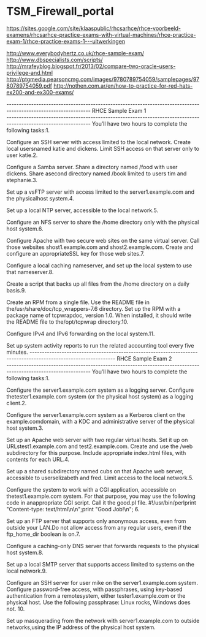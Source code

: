 # TSM_Firewall_portal


https://sites.google.com/site/klaaspublic/rhcsarhce/rhce-voorbeeld-examens/rhcsarhce-practice-exams-with-virtual-machines/rhce-practice-exam-1/rhce-practice-exams-1---uitwerkingen


http://www.everybodyhertz.co.uk/rhce-sample-exam/
http://www.dbspecialists.com/scripts/
http://mrafeyblog.blogspot.fr/2013/02/compare-two-oracle-users-privilege-and.html
http://ptgmedia.pearsoncmg.com/images/9780789754059/samplepages/9780789754059.pdf
http://nothen.com.ar/en/how-to-practice-for-red-hats-ex200-and-ex300-exams/

*----------------------------------------------------------------------------------------------------------------*
                                       RHCE Sample Exam 1                                                         
*----------------------------------------------------------------------------------------------------------------*
You’ll have two hours to complete the following tasks:1.
 
Configure an SSH server with access limited to the local network. Create local usersnamed katie and dickens. Limit SSH access on that server only to user katie.2.
 
Configure a Samba server. Share a directory named /food with user dickens. Share asecond directory named /book limited to users tim and stephanie.3.
 
Set up a vsFTP server with access limited to the server1.example.com and the physicalhost system.4.
 
Set up a local NTP server, accessible to the local network.5.
 
Configure an NFS server to share the /home directory only with the physical host system.6.
 
Configure Apache with two secure web sites on the same virtual server. Call those websites shost1.example.com and shost2.example.com. Create and configure an appropriateSSL key for those web sites.7.
 
Configure a local caching nameserver, and set up the local system to use that nameserver.8.
 
Create a script that backs up all files from the /home directory on a daily basis.9.
 
Create an RPM from a single file. Use the README file in the/usr/share/doc/tcp_wrappers-7.6 directory. Set up the RPM with a package name of tcpwrapdoc, version 1.0. When installed, it should write the README file to the/opt/tcpwrap directory.10.
 
Configure IPv4 and IPv6 forwarding on the local system.11.
 
Set up system activity reports to run the related accounting tool every five minutes.
*----------------------------------------------------------------------------------------------------------------*
                                       RHCE Sample Exam 2                                                         
*----------------------------------------------------------------------------------------------------------------*
You’ll have two hours to complete the following tasks:1.
 
Configure the server1.example.com system as a logging server. Configure thetester1.example.com system (or the physical host system) as a logging client.2.
 
Configure the server1.example.com system as a Kerberos client on the example.comdomain, with a KDC and administrative server of the physical host system.3.
 
Set up an Apache web server with two regular virtual hosts. Set it up on URLstest1.example.com and test2.example.com. Create and use the /web subdirectory for this purpose. Include appropriate index.html files, with contents for each URL.4.
 
Set up a shared subdirectory named cubs on that Apache web server, accessible to userselizabeth and fred. Limit access to the local network.5.
 
Configure the system to work with a CGI application, accessible on thetest1.example.com system. For that purpose, you may use the following code in anappropriate CGI script. Call it the good.pl file.
#!/usr/bin/perlprint "Content-type: text/html\n\n";print "Good Job!\n";
6.
 
Set up an FTP server that supports only anonymous access, even from outside your LAN.Do not allow access from any regular users, even if the ftp_home_dir boolean is on.7.
 
Configure a caching-only DNS server that forwards requests to the physical host system.8.
 
Set up a local SMTP server that supports access limited to systems on the local network.9.
 
Configure an SSH server for user mike on the server1.example.com system. Configure password-free access, with passphrases, using key-based authentication from a remotesystem, either tester1.example.com or the physical host. Use the following passphrase:
Linux rocks, Windows does not.
10.
 
Set up masquerading from the network with server1.example.com to outside networks,using the IP address of the physical host system.
